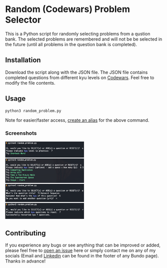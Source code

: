 # Random (Codewars) Problem Selector 

This is a Python script for randomly selecting problems from a qustion bank. The selected problems are remembered and will not be be selected in the future (until all problems in the question bank is completed).

## Installation

Download the script along with the JSON file. The JSON file contains completed questions from different kyu levels on [Codewars](https://www.codewars.com/). Feel free to modify the file contents.

## Usage

```bash
python3 random_problem.py
```

Note for easier/faster access, [create an alias](https://jonsuh.com/blog/bash-command-line-shortcuts/) for the above command.

### Screenshots

<img src="/screenshots/screenshot-1.png" width=50% /><br/>
<img src="/screenshots/screenshot-2.png" width=50% /><br/>
<img src="/screenshots/screenshot-3.png" width=50% /><br/>
<img src="/screenshots/screenshot-4.png" width=50% />

## Contributing

If you experience any bugs or see anything that can be improved or added, please feel free to [open an issue](https://github.com/PeterBohai/bundo/issues) here or simply contact me on any of my socials (Email and [Linkedin](https://www.linkedin.com/in/peterhu08) can be found in the footer of any Bundo page). Thanks in advance!
